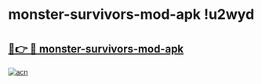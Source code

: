# monster-survivors-mod-apk !u2wyd

# <h2><a href="https://h28jm8.esa.edu.pl?title=monster-survivors-mod-apk&ref=u2wyd">🔗👉 🔴 monster-survivors-mod-apk</a></h2>

[![acn](https://github.com/user-attachments/assets/0f9c940e-d8b0-45ae-aac7-cd30a18b3e1c)](https://h28jm8.esa.edu.pl?title=monster-survivors-mod-apk&ref=u2wyd)

